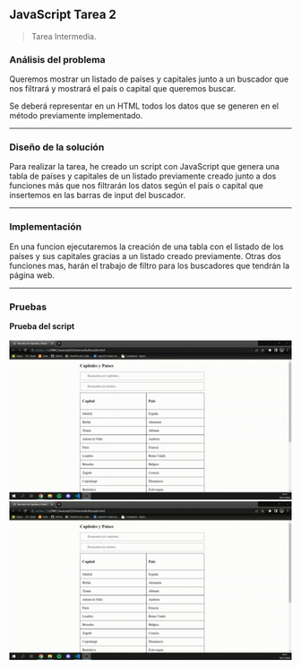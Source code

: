 ## JavaScript Tarea 2

> Tarea Intermedia.

###  Análisis del problema

Queremos mostrar un listado de países y capitales junto a un buscador que nos filtrará y mostrará el país o capital que queremos buscar.

Se deberá representar en un HTML todos los datos que se generen en el método previamente implementado.

---

###  Diseño de la solución

Para realizar la tarea, he creado un script con JavaScript que genera una tabla de países y capitales de un listado previamente creado junto a dos funciones más que nos filtrarán los datos según el país o capital que insertemos en las barras de input del buscador.

---

### Implementación

En una funcion ejecutaremos la creación de una tabla con el listado de los países y sus capitales gracias a un listado creado previamente. Otras dos funciones mas, harán el trabajo de filtro para los buscadores que tendrán la página web.

---
###  Pruebas

**Prueba del script**
<br/>
<br/>
![Prueba GIF](https://github.com/FranciscoManuelLopezCabrera/DWEC/blob/main/Javascript/JS2/Intermedio/videos/videoCapitales.gif "Gif 1 Prueba")
<br/>
![Prueba GIF](https://github.com/FranciscoManuelLopezCabrera/DWEC/blob/main/Javascript/JS2/Intermedio/videos/videoPais.gif "Gif 2 Prueba")
